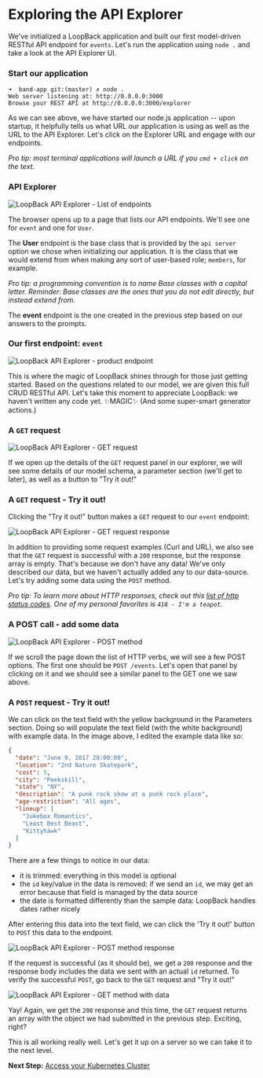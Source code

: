 # Exploring the API Explorer

We've initialized a LoopBack application and built our first model-driven RESTful API endpoint for `events`. Let's run the application using `node .` and take a look at the API Explorer UI.


### Start our application

```
➜  band-app git:(master) ✗ node .
Web server listening at: http://0.0.0.0:3000
Browse your REST API at http://0.0.0.0:3000/explorer
```

As we can see above, we have started our node.js application -- upon startup, it helpfully tells us what URL our application is using as well as the URL to the API Explorer. Let's click on the Explorer URL and engage with our endpoints.

_Pro tip: most terminal applications will launch a URL if you `cmd + click` on the text._

### API Explorer

![LoopBack API Explorer - List of endpoints](assets/api-explorer-02.png)

The browser opens up to a page that lists our API endpoints. We'll see one for `event` and one for `User`.

The **User** endpoint is the base class that is provided by the `api server` option we chose when initializing our application. It is the class that we would extend from when making any sort of user-based role; `members`, for example.

_Pro tip: a programming convention is to name Base classes with a capital letter. Reminder: Base classes are the ones that you do not edit directly, but instead extend from._

The **event** endpoint is the one created in the previous step based on our answers to the prompts.

### Our first endpoint: `event`

![LoopBack API Explorer - product endpoint](assets/api-explorer-03.png)

This is where the magic of LoopBack shines through for those just getting started. Based on the questions related to our model, we are given this full CRUD RESTful API. Let's take this moment to appreciate LoopBack: we haven't written any code yet. ✨MAGIC✨ (And some super-smart generator actions.)

### A `GET` request

![LoopBack API Explorer - GET request](assets/api-explorer-04.png)

If we open up the details of the `GET` request panel in our explorer, we will see some details of our model schema, a parameter section (we'll get to later), as well as a button to "Try it out!"

### A `GET` request - Try it out!

Clicking the "Try it out!" button makes a `GET` request to our `event` endpoint:

![LoopBack API Explorer - GET request response](assets/api-explorer-05.png)

In addition to providing some request examples (Curl and URL), we also see that the `GET` request is successful with a `200` response, but the response array is empty. That's because we don't have any data! We've only described our data, but we haven't actually added any to our data-source. Let's try adding some data using the `POST` method.

*Pro tip: To learn more about HTTP responses, check out this [list of http status codes](https://en.wikipedia.org/wiki/List_of_HTTP_status_codes). One of my personal favorites is `418 - I'm a teapot`.*

### A POST call - add some data

![LoopBack API Explorer - POST method](assets/api-explorer-06.png)

If we scroll the page down the list of HTTP verbs, we will see a few POST options. The first one should be `POST /events`. Let's open that panel by clicking on it and we should see a similar panel to the GET one we saw above.

### A `POST` request - Try it out!

We can click on the text field with the yellow background in the Parameters section. Doing so will populate the text field (with the white background) with example data. In the image above, I edited the example data like so:

```json
{
  "date": "June 9, 2017 20:00:00",
  "location": "2nd Nature Skatepark",
  "cost": 5,
  "city": "Peekskill",
  "state": "NY",
  "description": "A punk rock show at a punk rock place",
  "age-restriction": "All ages",
  "lineup": [
    "Jukebox Romantics",
    "Least Best Beast",
    "Kittyhawk"
  ]
}

```

There are a few things to notice in our data:

- it is trimmed: everything in this model is optional
- the `id` key/value in the data is removed: if we send an `id`, we may get an error because that field is managed by the data source
- the date is formatted differently than the sample data: LoopBack handles dates rather nicely

After entering this data into the text field, we can click the 'Try it out!' button to `POST` this data to the endpoint.

![LoopBack API Explorer - POST method response](assets/api-explorer-07.png)

If the request is successful (as it should be), we get a `200` response and the response body includes the data we sent with an actual `id` returned. To verify the successful `POST`, go back to the `GET` request and "Try it out!"

![LoopBack API Explorer - GET method with data](assets/api-explorer-08.png)

Yay! Again, we get the `200` response and this time, the `GET` request returns an array with the object we had submitted in the previous step. Exciting, right?

This is all working really well. Let's get it up on a server so we can take it to the next level.

**Next Step:** [Access your Kubernetes Cluster](05-access-kubernetes.md)

